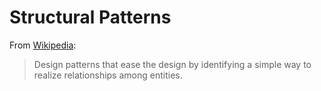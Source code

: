# Structural Patterns

From [Wikipedia](https://en.wikipedia.org/wiki/Structural_pattern):

> Design patterns that ease the design by identifying a simple way to realize relationships
> among entities.
